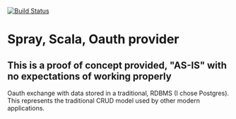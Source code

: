 [![Build Status](https://semaphoreci.com/api/v1/ajohnson/spray-oauth-provider-crud/branches/master/badge.svg)](https://semaphoreci.com/ajohnson/spray-oauth-provider-crud)
# Spray, Scala, Oauth provider
## This is a proof of concept provided, "AS-IS" with no expectations of working properly


Oauth exchange with data stored in a traditional, RDBMS (I chose Postgres).  This represents the traditional
CRUD model used by other modern applications.

